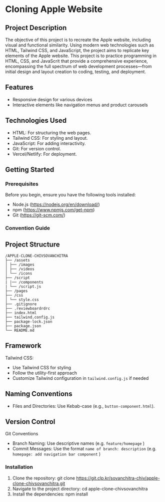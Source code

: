 # Cloning Apple Website

## Project Description

The objective of this project is to recreate the Apple website, including visual and functional similarity. Using modern web technologies such as HTML, Tailwind CSS, and JavaScript, the project aims to replicate key elements of the Apple website. This project is to practice programming in HTML, CSS, and JavaScrit that provide a comprehensive experience, encompassing the full spectrum of web development processes—from initial design and layout creation to coding, testing, and deployment.

## Features

- Responsive design for various devices
- Interactive elements like navigation menus and product carousels

## Technologies Used

- HTML: For structuring the web pages.
- Tailwind CSS: For styling and layout.
- JavaScript: For adding interactivity.
- Git: For version control.
- Vercel/Netlify: For deployment.

## Getting Started

### Prerequisites

Before you begin, ensure you have the following tools installed:

- Node.js (https://nodejs.org/en/download/)
- npm (https://www.npmjs.com/get-npm)
- Git (https://git-scm.com/)

### Convention Guide

## Project Structure

```
/APPLE-CLONE-CHIVSOVANCHITRA
├── /assets
│ ├── /images
│ ├── /videos
│ └── /icons
├── /script
| |── /components
| └── /script.js
├── /pages
├── /css
│ └── style.css
├── .gitignore
├── .reviewboardrdrc
├── index.html
├── tailwind.config.js
├── package-lock.json
├── package.json
└── README.md
```

## Framework

Tailwind CSS:

- Use Tailwind CSS for styling
- Follow the utility-first approach
- Customize Tailwind configuration in `tailwind.config.js` if needed

## Naming Conventions

- Files and Directories: Use Kebab-case (e.g., `button-component.html`).

## Version Control

Git Conventions

- Branch Naming: Use descriptive names (e.g. `feature/homepage` )
- Commit Messages: Use the format `name of branch: description` (e.g. `homepage: add navigation bar component` )

### Installation

1. Clone the repository: git clone https://git.clp.kr/sovanchitra-chiv/apple-clone-chivsovanchitra.git
2. Navigate to the project directory: cd apple-clone-chivsovanchitra
3. Install the dependencies: npm install
